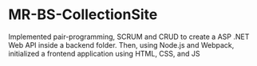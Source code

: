 # MR-BS-CollectionSite
Implemented pair-programming, SCRUM and CRUD to create a ASP .NET Web API inside a backend folder. Then, using Node.js and Webpack, initialized a frontend application using HTML, CSS, and JS
